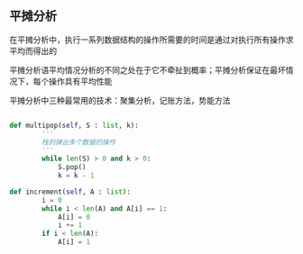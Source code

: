 
## 平摊分析

在平摊分析中，执行一系列数据结构的操作所需要的时间是通过对执行所有操作求平均而得出的

平摊分析语平均情况分析的不同之处在于它不牵扯到概率；平摊分析保证在最坏情况下，每个操作具有平均性能

平摊分析中三种最常用的技术：聚集分析，记账方法，势能方法

```python

def multipop(self, S : list, k):
        '''
        栈的弹出多个数据的操作
        '''
        while len(S) > 0 and k > 0:
            S.pop()
            k = k - 1

def increment(self, A : list):
        i = 0
        while i < len(A) and A[i] == 1:
            A[i] = 0
            i += 1
        if i < len(A):
            A[i] = 1

```